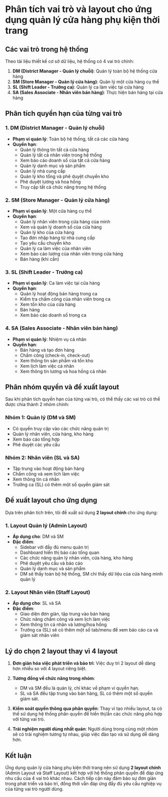 # Phân tích vai trò và layout cho ứng dụng quản lý cửa hàng phụ kiện thời trang

## Các vai trò trong hệ thống

Theo tài liệu thiết kế cơ sở dữ liệu, hệ thống có 4 vai trò chính:

1. **DM (District Manager - Quản lý chuỗi)**: Quản lý toàn bộ hệ thống cửa hàng
2. **SM (Store Manager - Quản lý cửa hàng)**: Quản lý một cửa hàng cụ thể
3. **SL (Shift Leader - Trưởng ca)**: Quản lý ca làm việc tại cửa hàng
4. **SA (Sales Associate - Nhân viên bán hàng)**: Thực hiện bán hàng tại cửa hàng

## Phân tích quyền hạn của từng vai trò

### 1. DM (District Manager - Quản lý chuỗi)
- **Phạm vi quản lý**: Toàn bộ hệ thống, tất cả các cửa hàng
- **Quyền hạn**:
  - Quản lý thông tin tất cả cửa hàng
  - Quản lý tất cả nhân viên trong hệ thống
  - Xem báo cáo doanh số của tất cả cửa hàng
  - Quản lý danh mục và sản phẩm
  - Quản lý nhà cung cấp
  - Quản lý kho tổng và phê duyệt chuyển kho
  - Phê duyệt lương và hoa hồng
  - Truy cập tất cả chức năng trong hệ thống

### 2. SM (Store Manager - Quản lý cửa hàng)
- **Phạm vi quản lý**: Một cửa hàng cụ thể
- **Quyền hạn**:
  - Quản lý nhân viên trong cửa hàng của mình
  - Xem và quản lý doanh số của cửa hàng
  - Quản lý kho của cửa hàng
  - Tạo đơn nhập hàng từ nhà cung cấp
  - Tạo yêu cầu chuyển kho
  - Quản lý ca làm việc của nhân viên
  - Xem báo cáo lương của nhân viên trong cửa hàng
  - Bán hàng (khi cần)

### 3. SL (Shift Leader - Trưởng ca)
- **Phạm vi quản lý**: Ca làm việc tại cửa hàng
- **Quyền hạn**:
  - Quản lý hoạt động bán hàng trong ca
  - Kiểm tra chấm công của nhân viên trong ca
  - Xem tồn kho của cửa hàng
  - Bán hàng
  - Xem báo cáo doanh số trong ca

### 4. SA (Sales Associate - Nhân viên bán hàng)
- **Phạm vi quản lý**: Nhiệm vụ cá nhân
- **Quyền hạn**:
  - Bán hàng và tạo đơn hàng
  - Chấm công (check-in, check-out)
  - Xem thông tin sản phẩm và tồn kho
  - Xem lịch làm việc cá nhân
  - Xem thông tin lương và hoa hồng cá nhân

## Phân nhóm quyền và đề xuất layout

Sau khi phân tích quyền hạn của từng vai trò, có thể thấy các vai trò có thể được chia thành 2 nhóm chính:

### Nhóm 1: Quản lý (DM và SM)
- Có quyền truy cập vào các chức năng quản trị
- Quản lý nhân viên, cửa hàng, kho hàng
- Xem báo cáo tổng hợp
- Phê duyệt các yêu cầu

### Nhóm 2: Nhân viên (SL và SA)
- Tập trung vào hoạt động bán hàng
- Chấm công và xem lịch làm việc
- Xem thông tin cá nhân
- Trưởng ca (SL) có thêm một số quyền giám sát

## Đề xuất layout cho ứng dụng

Dựa trên phân tích trên, tôi đề xuất sử dụng **2 layout chính** cho ứng dụng:

### 1. Layout Quản lý (Admin Layout)
- **Áp dụng cho**: DM và SM
- **Đặc điểm**:
  - Sidebar với đầy đủ menu quản trị
  - Dashboard hiển thị báo cáo tổng quan
  - Các chức năng quản lý nhân viên, cửa hàng, kho hàng
  - Phê duyệt yêu cầu và báo cáo
  - Quản lý danh mục và sản phẩm
  - DM sẽ thấy toàn bộ hệ thống, SM chỉ thấy dữ liệu của cửa hàng mình quản lý

### 2. Layout Nhân viên (Staff Layout)
- **Áp dụng cho**: SL và SA
- **Đặc điểm**:
  - Giao diện đơn giản, tập trung vào bán hàng
  - Chức năng chấm công và xem lịch làm việc
  - Xem thông tin cá nhân và lương/hoa hồng
  - Trưởng ca (SL) sẽ có thêm một số tab/menu để xem báo cáo ca và giám sát nhân viên

## Lý do chọn 2 layout thay vì 4 layout

1. **Đơn giản hóa việc phát triển và bảo trì**: Việc duy trì 2 layout dễ dàng hơn nhiều so với 4 layout riêng biệt.

2. **Tương đồng về chức năng trong nhóm**:
   - DM và SM đều là quản lý, chỉ khác về phạm vi quyền hạn.
   - SL và SA đều tập trung vào bán hàng, SL có thêm một số quyền giám sát.

3. **Kiểm soát quyền thông qua phân quyền**: Thay vì tạo nhiều layout, ta có thể sử dụng hệ thống phân quyền để hiển thị/ẩn các chức năng phù hợp với từng vai trò.

4. **Trải nghiệm người dùng nhất quán**: Người dùng trong cùng một nhóm sẽ có trải nghiệm tương tự nhau, giúp việc đào tạo và sử dụng dễ dàng hơn.

## Kết luận

Ứng dụng quản lý cửa hàng phụ kiện thời trang nên sử dụng **2 layout chính** (Admin Layout và Staff Layout) kết hợp với hệ thống phân quyền để đáp ứng nhu cầu của 4 vai trò khác nhau. Cách tiếp cận này đảm bảo sự đơn giản trong phát triển và bảo trì, đồng thời vẫn đáp ứng đầy đủ yêu cầu nghiệp vụ của từng vai trò người dùng.
